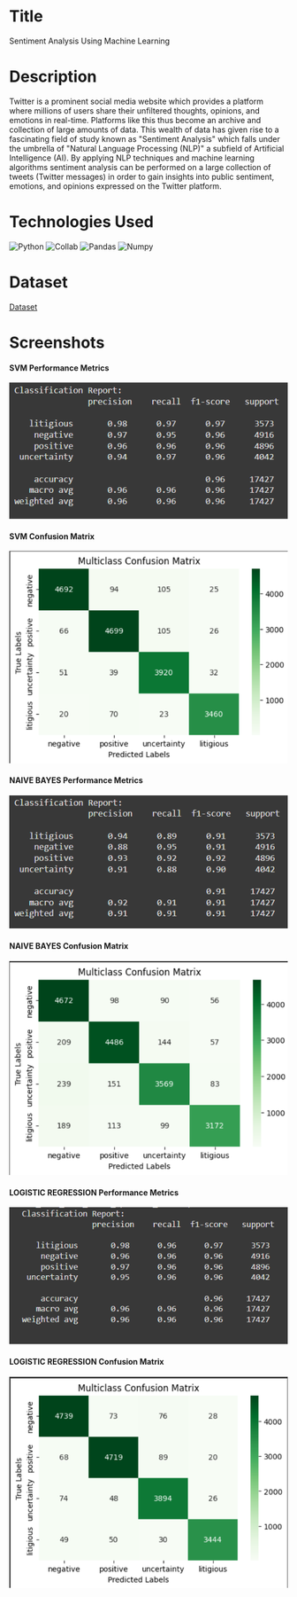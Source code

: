 # Title
Sentiment Analysis Using Machine Learning

# Description
Twitter is a prominent social media website which provides a platform where millions of
users share their unfiltered thoughts, opinions, and emotions in real-time. Platforms like
this thus become an archive and collection of large amounts of data. This wealth of data has
given rise to a fascinating field of study known as "Sentiment Analysis" which falls under
the umbrella of "Natural Language Processing (NLP)" a subfield of Artificial Intelligence
(AI). By applying NLP techniques and machine learning algorithms sentiment analysis can
be performed on a large collection of tweets (Twitter messages) in order to gain insights
into public sentiment, emotions, and opinions expressed on the Twitter platform.

# Technologies Used
![Python](https://img.shields.io/badge/Python-FFD43B?style=for-the-badge&logo=python&logoColor=blue)
![Collab](https://img.shields.io/badge/Colab-F9AB00?style=for-the-badge&logo=googlecolab&color=525252)
![Pandas](https://img.shields.io/badge/Pandas-2C2D72?style=for-the-badge&logo=pandas&logoColor=white)
![Numpy](https://img.shields.io/badge/Numpy-777BB4?style=for-the-badge&logo=numpy&logoColor=white)

# Dataset
[Dataset](https://www.kaggle.com/datasets/tariqsays/sentiment-dataset-with-1-million-tweets)

# Screenshots
#### SVM Performance Metrics
![SVM Performance Metrics](https://github.com/Aparup-Dhar/Sentiment-Analysis-Using-Machine-Learning/blob/0cebc2f683fcbd8a7472b1fa68ccf91e15dc36df/screenshots/Screenshot%202024-11-15%20154236.png)
#### SVM Confusion Matrix
![SVM Confusion Matrix](https://github.com/Aparup-Dhar/Sentiment-Analysis-Using-Machine-Learning/blob/0cebc2f683fcbd8a7472b1fa68ccf91e15dc36df/screenshots/Screenshot%202024-11-15%20154201.png)
#### NAIVE BAYES Performance Metrics
![NAIVE BAYES Performance Metrics](https://github.com/Aparup-Dhar/Sentiment-Analysis-Using-Machine-Learning/blob/0cebc2f683fcbd8a7472b1fa68ccf91e15dc36df/screenshots/Screenshot%202024-11-15%20154259.png)
#### NAIVE BAYES Confusion Matrix
![NAIVE BAYES Confusion Matrix](https://github.com/Aparup-Dhar/Sentiment-Analysis-Using-Machine-Learning/blob/0cebc2f683fcbd8a7472b1fa68ccf91e15dc36df/screenshots/Screenshot%202024-11-15%20154250.png)
#### LOGISTIC REGRESSION Performance Metrics
![LOGISTIC REGRESSION Performance Metrics](https://github.com/Aparup-Dhar/Sentiment-Analysis-Using-Machine-Learning/blob/0cebc2f683fcbd8a7472b1fa68ccf91e15dc36df/screenshots/Screenshot%202024-11-15%20154324.png)
#### LOGISTIC REGRESSION Confusion Matrix
![LOGISTIC REGRESSION Confusion Matrix](https://github.com/Aparup-Dhar/Sentiment-Analysis-Using-Machine-Learning/blob/0cebc2f683fcbd8a7472b1fa68ccf91e15dc36df/screenshots/Screenshot%202024-11-15%20154314.png)

